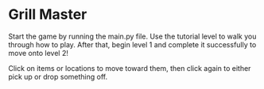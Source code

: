 # Grill Master

Start the game by running the main.py file. Use the tutorial level to walk you through how to play. After that, begin level 1 and complete it successfully to move onto level 2! 

Click on items or locations to move toward them, then click again to either pick up or drop something off. 
